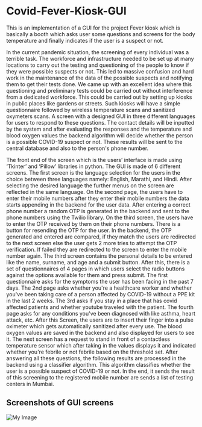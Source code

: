 # Covid-Fever-Kiosk-GUI
This is an implementation of a GUI for the project Fever kiosk which is basically a booth which asks user some questions and screens for the body temperature and finally indicates if the user is a suspect or not.

In the current pandemic situation, the screening of every individual was a terrible task. The workforce and infrastructure needed to be set up at many locations to carry out the testing and questioning of the people to know if they were possible suspects or not. This led to massive confusion and hard work in the maintenance of the data of the possible suspects and notifying them to get their tests done. We came up with an excellent idea where this questioning and preliminary tests could be carried out without interference from a dedicated workforce. This could be carried out by setting up kiosks in public places like gardens or streets. Such kiosks will have a simple questionnaire followed by wireless temperature scans and sanitized oxymeters scans. A screen with a designed GUI in three different languages for users to respond to these questions. The contact details will be inputted by the system and after evaluating the responses and the temperature and blood oxygen values the backend algorithm will decide whether the person is a possible COVID-19 suspect or not. These results will be sent to the central database and also to the person's phone number.

The front end of the screen which is the users’ interface is made using ‘Tkinter’ and ‘Pillow’ libraries in python. The GUI is made of 6 different screens. The first screen is the language selection for the users in the choice between three languages namely: English, Marathi, and Hindi. After selecting the desired language the further menus on the screen are reflected in the same language. On the second page, the users have to enter their mobile numbers after they enter their mobile numbers the data starts appending in the backend for the user data. After entering a correct phone number a random OTP is generated in the backend and sent to the phone numbers using the Twilio library. On the third screen, the users have to enter the OTP received by them on their phone numbers. There is a button for resending the OTP for the user. In the backend, the OTP generated and entered are compared, if they match the users are redirected to the next screen else the user gets 2 more tries to attempt the OTP verification. If failed they are redirected to the screen to enter the mobile number again. The third screen contains the personal details to be entered like the name, surname, and age and a submit button. After this, there is a set of questionnaires of 4 pages in which users select the radio buttons against the options available for them and press submit. The first questionnaire asks for the symptoms the user has been facing in the past 7 days. The 2nd page asks whether you're a healthcare worker and whether you've been taking care of a person affected by COVID-19 without a PPE kit in the last 2 weeks. The 3rd asks if you stay in a place that has covid affected patients and whether youtube traveled with the patient. The fourth page asks for any conditions you've been diagnosed with like asthma, heart attack, etc. After this Screen, the users are to insert their finger into a pulse oximeter which gets automatically sanitized after every use. The blood oxygen values are saved in the backend and also displayed for users to see it. The next screen has a request to stand in front of a contactless temperature sensor which after taking in the values displays it and indicated whether you're febrile or not febrile based on the threshold set. After answering all these questions, the following results are processed in the backend using a classifier algorithm. This algorithm classifies whether the user is a possible suspect of COVID-19 or not. In the end, it sends the result of this screening to the registered mobile number are sends a list of testing centers in Mumbai.

## Screenshots of GUI screens
![My Image](src/Screenshot-2023-12-04-225352.png)

